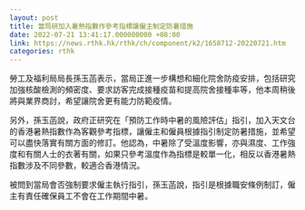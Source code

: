 ```yaml
---
layout: post
title: 當局研加入暑熱指數作參考指標讓僱主制定防暑措施
date: 2022-07-21 13:41:17.000000000 +08:00
link: https://news.rthk.hk/rthk/ch/component/k2/1658712-20220721.htm
categories: rthk
---
```


勞工及福利局局長孫玉菡表示，當局正進一步構想和細化院舍防疫安排，包括研究加強核酸檢測的頻密度、要求訪客完成接種疫苗和提高院舍接種率等，他本周稍後將與業界商討，希望讓院舍更有能力防範疫情。

另外，孫玉菡說，政府正研究在「預防工作時中暑的風險評估」指引，加入天文台的香港暑熱指數作為客觀參考指標，讓僱主和僱員根據指引制定防暑措施，並希望可以盡快落實有關方面的修訂。他認為，中暑除了受溫度影響，亦與濕度、工作強度和有關人士的衣著有關，如果只參考溫度作為指標是較單一化，相反以香港暑熱指數涉及不同參數，較適合香港情況。

被問到當局會否強制要求僱主執行指引，孫玉菡說，指引是根據職安條例制訂，僱主有責任確保員工不會在工作期間中暑。
